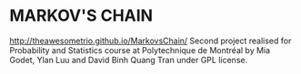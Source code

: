 MARKOV'S CHAIN
=================
http://theawesometrio.github.io/MarkovsChain/
Second project realised for Probability and Statistics course at Polytechnique de Montréal by Mia Godet, Ylan Luu and David Binh Quang Tran under GPL license.
